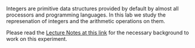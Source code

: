 Integers are primitive data structures provided by default by almost all processors and programming languages. In this lab we study the represenation of integers and the arithmetic operations on them.

Please read the [Lecture Notes at this link](doc//integerRepresentation.pdf) for the necessary background to work on this experiment.